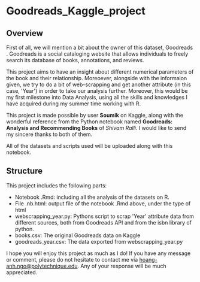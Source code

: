 # Goodreads_Kaggle_project

## Overview

First of all, we will mention a bit about the owner of this dataset, Goodreads . Goodreads is a social cataloging website that allows individuals to freely search its database of books, annotations, and reviews.

This project aims to have an insight about different numerical parameters of the book and their relationship. Moreoever, alongside with the informaion given, we try to do a bit of web-scrapping and get another attribute (in this case, 'Year') in order to take our analysis further. Moreover, this would be my first milestone into Data Analysis, using all the skills and knowledges I have acquired during my summer time working with R.

This project is made possible by user **Soumik** on Kaggle, along with the wonderful reference from the Python notebook named **Goodreads: Analysis and Recommending Books** of *Shivam Ralli*. I would like to send my sincere thanks to both of them.

All of the datasets and scripts used will be uploaded along with this notebook. 

## Structure

This project includes the following parts:

  * Notebook .Rmd: including all the analysis of the datasets on R. 
  * File .nb.html: output file of the notebook .Rmd above, under the type of html
  * webscrapping_year.py: Pythons script to scrap 'Year' attribute data from different sources, both from Goodreads API and from the isbn library of python. 
  * books.csv: The original Goodreads data on Kaggle
  * goodreads_year.csv: The data exported from webscrapping_year.py
  
 I hope you will enjoy this project as much as I do! If you have any message or comment, please do not hesitate to contact me via hoang-anh.ngo@polytechnique.edu. Any of your response will be much appreciated.
